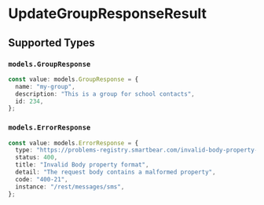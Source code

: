 # UpdateGroupResponseResult


## Supported Types

### `models.GroupResponse`

```typescript
const value: models.GroupResponse = {
  name: "my-group",
  description: "This is a group for school contacts",
  id: 234,
};
```

### `models.ErrorResponse`

```typescript
const value: models.ErrorResponse = {
  type: "https://problems-registry.smartbear.com/invalid-body-property-format",
  status: 400,
  title: "Invalid Body property format",
  detail: "The request body contains a malformed property",
  code: "400-21",
  instance: "/rest/messages/sms",
};
```

